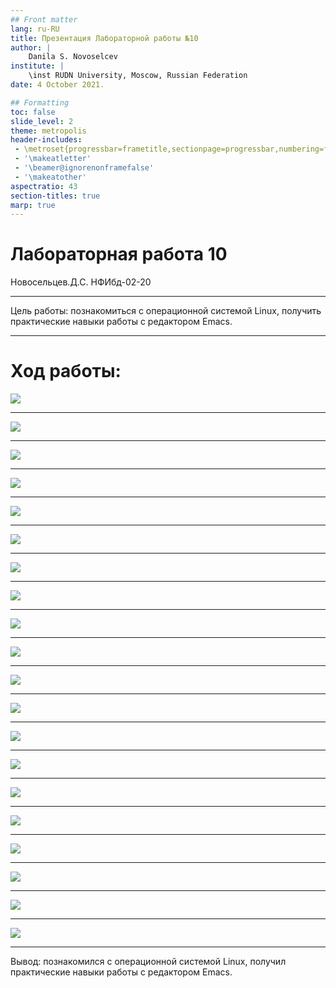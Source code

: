 ```yaml
---
## Front matter
lang: ru-RU
title: Презентация Лабораторной работы №10
author: |
	Danila S. Novoselcev
institute: |
	\inst RUDN University, Moscow, Russian Federation
date: 4 October 2021.

## Formatting
toc: false
slide_level: 2
theme: metropolis
header-includes: 
 - \metroset{progressbar=frametitle,sectionpage=progressbar,numbering=fraction}
 - '\makeatletter'
 - '\beamer@ignorenonframefalse'
 - '\makeatother'
aspectratio: 43
section-titles: true
marp: true
---
```


# Лабораторная работа 10
 Новосельцев.Д.С. 
 НФИбд-02-20

---

Цель работы: 
познакомиться с операционной системой Linux, получить практические навыки работы с редактором Emacs.

---

# Ход работы:


![](https://imgur.com/GNolh7z.png)

---

![](https://imgur.com/eK3HmMx.png)

---

![](https://imgur.com/hHkpt0r.png)

---

![](https://imgur.com/j2ENHkb.png)

---

![](https://imgur.com/yPmN4kF.png)

---

![](https://imgur.com/0n4JnX5.png)

---

![](https://imgur.com/cd3DFy0.png)

---

![](https://imgur.com/AH58xO8.png)

---

![](https://imgur.com/btCcFeX.png)

---

![](https://imgur.com/4aHn9es.png)

---

![](https://imgur.com/pDjBC9F.png)

---

![](https://imgur.com/tukcYDH.png)

---

![](https://imgur.com/sgZg8cK.png)

---

![](https://imgur.com/WEstZTL.png)

---

![](https://imgur.com/GRh8YAP.png)

---

![](https://imgur.com/Dk5dWR6.png)

---

![](https://imgur.com/KvZZ4Qw.png)

---

![](https://imgur.com/nJYQbBR.png)

---

![](https://imgur.com/Dk5dWR6.png)

---

![](https://imgur.com/IICJjE1.png)

---

Вывод: познакомился с операционной системой Linux, получил практические навыки работы с редактором Emacs.